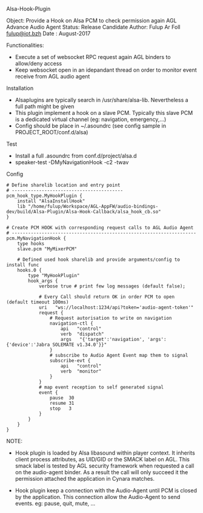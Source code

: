 Alsa-Hook-Plugin

Object: Provide a Hook on Alsa PCM to check permission again AGL Advance Audio Agent
Status: Release Candidate
Author: Fulup Ar Foll fulup@iot.bzh
Date  : August-2017

Functionalities:
 - Execute a set of websocket RPC request again AGL binders to allow/deny access
 - Keep websocket open in an idepandant thread on order to monitor event receive from AGL audio agent 

Installation
 - Alsaplugins are typically search in /usr/share/alsa-lib. Nevertheless a full path might be given
 - This plugin implement a hook on a slave PCM. Typically this slave PCM is a dedicated virtual channel (eg: navigation, emergency,...)
 - Config should be place in ~/.asoundrc (see config sample in PROJECT_ROOT/conf.d/alsa)

Test
 - Install a full .asoundrc from conf.d/project/alsa.d
 - speaker-test -DMyNavigationHook -c2 -twav

Config
```
# Define sharelib location and entry point
# -----------------------------------------
pcm_hook_type.MyHookPlugin {
    install "AlsaInstallHook" 
    lib "/home/fulup/Workspace/AGL-AppFW/audio-bindings-dev/build/Alsa-Plugin/Alsa-Hook-Callback/alsa_hook_cb.so"
}

# Create PCM HOOK with corresponding request calls to AGL Audio Agent
# --------------------------------------------------------------------
pcm.MyNavigationHook {
    type hooks
    slave.pcm "MyMixerPCM"

    # Defined used hook sharelib and provide arguments/config to install func
    hooks.0 {
        type "MyHookPlugin"
        hook_args {
            verbose true # print few log messages (default false);

            # Every Call should return OK in order PCM to open (default timeout 100ms)
            uri   "ws://localhost:1234/api?token='audio-agent-token'"
            request {
                # Request autorisation to write on navigation 
                navigation-ctl {
                    api   "control"
                    verb  "dispatch"
                    args   "{'target':'navigation', 'args':{'device':'Jabra SOLEMATE v1.34.0'}}"
                } 
                # subscribe to Audio Agent Event map them to signal
                subscribe-evt {
                    api   "control"
                    verb  "monitor"
                }
            }
            # map event reception to self generated signal
            event {
                pause  30
                resume 31
                stop   3
            }
        }
    }
}

```

NOTE: 

* Hook plugin is loaded by Alsa libasound within player context. It inherits client process attributes, as UID/GID or
the SMACK label on AGL. This smack label is tested by AGL security framework when requested a call on the audio-agent binder.
As a result the call will only succeed it the permission attached the application in Cynara matches. 

* Hook plugin keep a connection with the Audio-Agent until PCM is closed by the application. This connection allow the
Audio-Agent to send events. eg: pause, quit, mute, ...